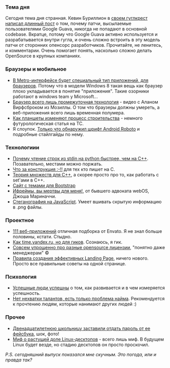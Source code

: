 ### Тема дня
Сегодня тема дня странная.
Кевин Буриллион в [своем гуглкрест написал длинный пост](https://plus.google.com/113026104107031516488/posts/ZRdtjTL1MpM) о том, почему патчи, высылаемые пользователями Google Guava, никогда не попадают в основной codebase. Вкратце, потому что Google Guava активно используется и разрабатывается внутри гугла, и очень сложно встроить в эту модель патчи от сторонних опенсорс разработчиков. Прочитайте, не ленитесь, и комментарии. Очень помогает понять, насколько сложно делать OpenSource в крупных компаниях.

### Браузеры и мобильное
* [В Metro-интерфейсе будет специальный тип приложений, для браузеров](http://www.osnews.com/story/25704/Microsoft_creates_special_application_class_for_Windows_8_browsers). Потому что в модели Windows 8 такая вещь как браузер плохо укладывается в понятие "приложения". Такие озорники работают в windows team у Microsoft...
* [Браузер всего лишь промежуточная технология](http://yow.eventer.com/events/1004/talks/1031) - видео с Аланом Вирфсброком из Мозиллы. О том что браузеры должны умереть, а веб-приложения всего лишь временная полумера.
* [Как планшеты изменяют процесс строительства](http://techcrunch.com/2012/03/11/tablets-will-transform-construction/) -  немного футурологическая статья на ТС.
* Я слоупок. [Только что обнаружил шрифт Android Roboto](http://developer.android.com/design/style/typography.html) и подробные стайлгайды по нему.

### Технологиии
* [Почему чтение строк из stdin на python быстрее, чем на C++](http://stackoverflow.com/questions/9371238/why-is-reading-lines-from-stdin-much-slower-in-c-than-python). Позавательно, местами можно поржать.
* [Что за конструкция :-!!](http://stackoverflow.com/questions/9229601/what-is-it-in-c-code) для тех кто пишет на C.
* [Теория множеств для C++](http://www.bleedingmind.com/index.php/2012/03/04/set-theory-in-cpp11/), а скорее просто про то, как работать с set'ами в C++.
* [Сайт с темами для Bootstrap](http://wrapbootstrap.com/)
* [Ифреймы, вы мертвы для меня!](http://www.joshondesign.com/2012/03/07/iframe-you-are-dead-to-me/), от бывшего адвоката webOS, Джоша Мариначчи.
* [Стеганография на JavaScript](https://github.com/tuseroni/stegano.js). Умеет вшивать скрытую информацию в .png файлы.


### Проектное
* [111 веб-приложений](http://web.appstorm.net/roundups/100-web-apps-to-rule-them-all/) отличная подборка от Envato. Я не знал больше половины, кстати. Стыдно.
* [Как time.yandex.ru, но для гиков](http://time.is/). Сознаюсь, я гик.
* [Совсем упрощенно про разные opensource лицензии](http://www.patrick-wied.at/blog/how-to-correctly-use-code-you-didnt-write), "понятно даже менеджерам" ©
* [Правила создания эффективных Landing Page](http://muddylemon.com/2012/03/creating-effective-landing-pages/), ничего нового. Просто все правильные советы на одной странице.

### Психология
* [Успешные люди успешны](http://swombat.com/2012/3/10/successful-people) о том, как развивается и в чем измеряется успешность.
* [Нет нехватки талантов, есть только проблема найма](http://fredandrandall.com/blog/2012/03/10/its-not-a-talent-shortage-its-a-hiring-problem/). Рекомендуется к прочтению людям, которые нанимают других людей :)

### Прочее
* [Двенадцатилетнюю школьницу заставили отдать пароль от ее фейсбука](http://news.cnet.com/8301-17852_3-57394877-71/12-year-old-sues-school-district-over-facebook-profile-search/), шок, фото!
* [Миф о растущей доле Linux-десктопов](http://www.thepowerbase.com/2012/01/the-linux-marketshare-myth/) - всего лишь миф. В будущем Linux будет везде, но стадию десктопов он просто проскочил.

*P.S. сегодняшний выпуск показался мне скучным. Это погода, или и правда так?*